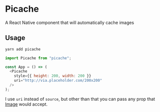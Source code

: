 # Picache

A React Native component that will automatically cache images

## Usage

```bash
yarn add picache
```


```js
import Picache from "picache";

const App = () => (
  <Picache
    style={{ height: 200, width: 200 }}
    uri="http://via.placeholder.com/200x200"
  />
);
```

I use `uri` instead of `source`, but other than that you can pass any prop that [Image](https://facebook.github.io/react-native/docs/image.html) would accept.
